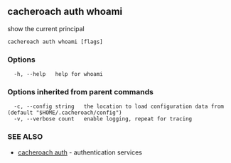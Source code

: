 ## cacheroach auth whoami

show the current principal

```
cacheroach auth whoami [flags]
```

### Options

```
  -h, --help   help for whoami
```

### Options inherited from parent commands

```
  -c, --config string   the location to load configuration data from (default "$HOME/.cacheroach/config")
  -v, --verbose count   enable logging, repeat for tracing
```

### SEE ALSO

* [cacheroach auth](cacheroach_auth.md)	 - authentication services

